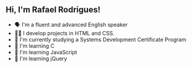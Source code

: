 ## Hi, I'm Rafael Rodrigues!
- 🗣️ I'm a fluent and advanced English speaker
- 👨‍💻 I develop projects in HTML and CSS.
- 📖 I'm currently studying a Systems Development Certificate Program
- 📖 I'm learning C
- 📖 I'm learning JavaScript
- 📖 I'm learning jQuery
